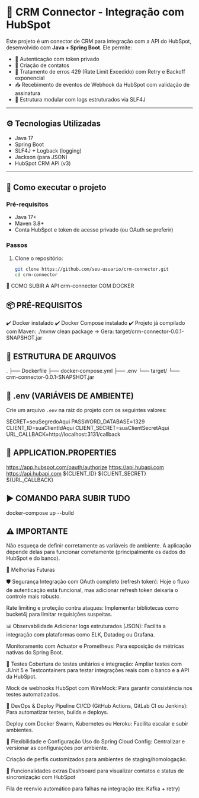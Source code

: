 # 📡 CRM Connector - Integração com HubSpot

Este projeto é um conector de CRM para integração com a API do HubSpot, desenvolvido com **Java + Spring Boot**. Ele permite:

- 🔐 Autenticação com token privado
- 👤 Criação de contatos
- 🔁 Tratamento de erros 429 (Rate Limit Excedido) com Retry e Backoff exponencial
- 📥 Recebimento de eventos de Webhook da HubSpot com validação de assinatura
- 🧩 Estrutura modular com logs estruturados via SLF4J

---

## ⚙️ Tecnologias Utilizadas

- Java 17
- Spring Boot
- SLF4J + Logback (logging)
- Jackson (para JSON)
- HubSpot CRM API (v3)

---

## 🚀 Como executar o projeto

### Pré-requisitos

- Java 17+
- Maven 3.8+
- Conta HubSpot e token de acesso privado (ou OAuth se preferir)

### Passos

1. Clone o repositório:
   ```bash
   git clone https://github.com/seu-usuario/crm-connector.git
   cd crm-connector

🚀 COMO SUBIR A API crm-connector COM DOCKER

📦 PRÉ-REQUISITOS
---------------------------------
✔️ Docker instalado
✔️ Docker Compose instalado
✔️ Projeto já compilado com Maven:
   ./mvnw clean package
   → Gera: target/crm-connector-0.0.1-SNAPSHOT.jar

📁 ESTRUTURA DE ARQUIVOS
---------------------------------
.
├── Dockerfile
├── docker-compose.yml
├── .env
└── target/
    └── crm-connector-0.0.1-SNAPSHOT.jar

🔐 .env (VARIÁVEIS DE AMBIENTE)
---------------------------------
Crie um arquivo `.env` na raiz do projeto com os seguintes valores:

SECRET=seuSegredoAqui
PASSWORD_DATABASE=1329
CLIENT_ID=suaClientIdAqui
CLIENT_SECRET=suaClientSecretAqui
URL_CALLBACK=http://localhost:3131/callback

📜 APPLICATION.PROPERTIES
---------------------------------

https://app.hubspot.com/oauth/authorize
https://api.hubapi.com
https://api.hubapi.com
${CLIENT_ID}
${CLIENT_SECRET}
${URL_CALLBACK}

▶️ COMANDO PARA SUBIR TUDO
---------------------------------
docker-compose up --build 


⚠️ IMPORTANTE
---------------------------------
Não esqueça de definir corretamente as variáveis de ambiente. A aplicação depende delas para funcionar corretamente (principalmente os dados do HubSpot e do banco).

🚀 Melhorias Futuras

🛡️ Segurança
Integração com OAuth completo (refresh token): Hoje o fluxo de autenticação está funcional, mas adicionar refresh token deixaria o controle mais robusto.

Rate limiting e proteção contra ataques: Implementar bibliotecas como bucket4j para limitar requisições suspeitas.

📊 Observabilidade
Adicionar logs estruturados (JSON): Facilita a integração com plataformas como ELK, Datadog ou Grafana.

Monitoramento com Actuator e Prometheus: Para exposição de métricas nativas do Spring Boot.

🧪 Testes
Cobertura de testes unitários e integração: Ampliar testes com JUnit 5 e Testcontainers para testar integrações reais com o banco e a API da HubSpot.

Mock de webhooks HubSpot com WireMock: Para garantir consistência nos testes automatizados.

🔧 DevOps & Deploy
Pipeline CI/CD (GitHub Actions, GitLab CI ou Jenkins): Para automatizar testes, builds e deploys.

Deploy com Docker Swarm, Kubernetes ou Heroku: Facilita escalar e subir ambientes.

🧩 Flexibilidade e Configuração
Uso do Spring Cloud Config: Centralizar e versionar as configurações por ambiente.

Criação de perfis customizados para ambientes de staging/homologação.

🧠 Funcionalidades extras
Dashboard para visualizar contatos e status de sincronização com HubSpot

Fila de reenvio automático para falhas na integração (ex: Kafka + retry)
